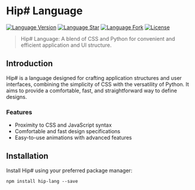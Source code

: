  # Hip# Language

[![Language Version](https://img.shields.io/badge/version-1.0.0hv-blue.svg?style=for-the-badge)](https://github.com/your-username/hip-lang/releases/tag/1.0.0hv) [![Language Star](https://img.shields.io/github/stars/your-username/hip-lang.svg?style=for-the-badge)](https://github.com/your-username/hip-lang/stargazers) [![Language Fork](https://img.shields.io/github/forks/your-username/hip-lang.svg?style=for-the-badge)](https://github.com/your-username/hip-lang/network/members) [![License](https://img.shields.io/badge/license-your%20license-orange.svg?longCache=true&style=for-the-badge)](https://github.com/your-username/hip-lang/blob/main/LICENSE)

> Hip# Language: A blend of CSS and Python for convenient and efficient application and UI structure.

## Introduction

Hip# is a language designed for crafting application structures and user interfaces, combining the simplicity of CSS with the versatility of Python. It aims to provide a comfortable, fast, and straightforward way to define designs.

### Features

- Proximity to CSS and JavaScript syntax
- Comfortable and fast design specifications
- Easy-to-use animations with advanced features

## Installation

Install Hip# using your preferred package manager:

```shell
npm install hip-lang --save
